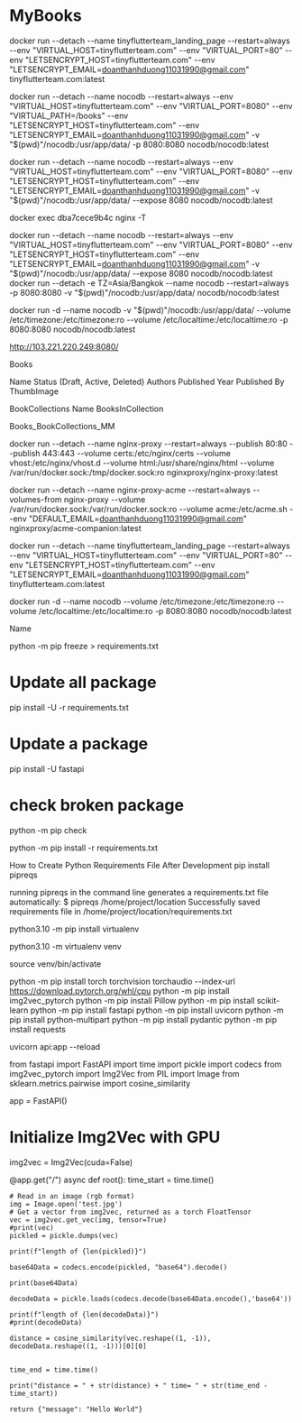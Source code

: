 # MyBooks
 
docker run --detach     --name tinyflutterteam_landing_page     --restart=always     --env "VIRTUAL_HOST=tinyflutterteam.com"     --env "VIRTUAL_PORT=80"     --env "LETSENCRYPT_HOST=tinyflutterteam.com"     --env "LETSENCRYPT_EMAIL=doanthanhduong11031990@gmail.com"     tinyflutterteam.com:latest

docker run --detach --name nocodb --restart=always --env "VIRTUAL_HOST=tinyflutterteam.com"     --env "VIRTUAL_PORT=8080" --env "VIRTUAL_PATH=/books"     --env "LETSENCRYPT_HOST=tinyflutterteam.com"     --env "LETSENCRYPT_EMAIL=doanthanhduong11031990@gmail.com" -v "$(pwd)"/nocodb:/usr/app/data/ -p 8080:8080 nocodb/nocodb:latest

docker run --detach --name nocodb --restart=always --env "VIRTUAL_HOST=tinyflutterteam.com"     --env "VIRTUAL_PORT=8080"      --env "LETSENCRYPT_HOST=tinyflutterteam.com"     --env "LETSENCRYPT_EMAIL=doanthanhduong11031990@gmail.com" -v "$(pwd)"/nocodb:/usr/app/data/ --expose 8080 nocodb/nocodb:latest


docker exec dba7cece9b4c nginx -T

docker run --detach --name nocodb --restart=always --env "VIRTUAL_HOST=tinyflutterteam.com"     --env "VIRTUAL_PORT=8080"      --env "LETSENCRYPT_HOST=tinyflutterteam.com"     --env "LETSENCRYPT_EMAIL=doanthanhduong11031990@gmail.com" -v "$(pwd)"/nocodb:/usr/app/data/ --expose 8080 nocodb/nocodb:latest
docker run --detach -e TZ=Asia/Bangkok --name nocodb --restart=always  -p 8080:8080 -v "$(pwd)"/nocodb:/usr/app/data/ nocodb/nocodb:latest


docker run -d --name nocodb -v "$(pwd)"/nocodb:/usr/app/data/ --volume /etc/timezone:/etc/timezone:ro --volume /etc/localtime:/etc/localtime:ro -p 8080:8080 nocodb/nocodb:latest

http://103.221.220.249:8080/

Books

Name
Status (Draft, Active, Deleted)
Authors
Published Year
Published By
ThumbImage

BookCollections
Name
BooksInCollection

Books_BookCollections_MM





docker run --detach     --name nginx-proxy     --restart=always     --publish 80:80     --publish 443:443     --volume certs:/etc/nginx/certs     --volume vhost:/etc/nginx/vhost.d     --volume html:/usr/share/nginx/html     --volume /var/run/docker.sock:/tmp/docker.sock:ro     nginxproxy/nginx-proxy:latest

docker run --detach     --name nginx-proxy-acme     --restart=always     --volumes-from nginx-proxy     --volume /var/run/docker.sock:/var/run/docker.sock:ro     --volume acme:/etc/acme.sh     --env "DEFAULT_EMAIL=doanthanhduong11031990@gmail.com"     nginxproxy/acme-companion:latest

docker run --detach     --name tinyflutterteam_landing_page     --restart=always     --env "VIRTUAL_HOST=tinyflutterteam.com"     --env "VIRTUAL_PORT=80"     --env "LETSENCRYPT_HOST=tinyflutterteam.com"     --env "LETSENCRYPT_EMAIL=doanthanhduong11031990@gmail.com"     tinyflutterteam.com:latest


docker run -d --name nocodb --volume /etc/timezone:/etc/timezone:ro --volume /etc/localtime:/etc/localtime:ro -p 8080:8080 nocodb/nocodb:latest


Name

python -m pip freeze > requirements.txt
# Update all package
pip install -U -r requirements.txt

# Update a package
pip install -U fastapi

# check broken package
python -m pip check

python -m pip install -r requirements.txt


How to Create Python Requirements File After Development
pip install pipreqs

running pipreqs in the command line generates a requirements.txt file automatically:
$ pipreqs /home/project/location
Successfully saved requirements file in   /home/project/location/requirements.txt

python3.10 -m pip install virtualenv

python3.10 -m virtualenv venv

source venv/bin/activate




python -m pip install torch torchvision torchaudio --index-url https://download.pytorch.org/whl/cpu
python -m pip install img2vec_pytorch
python -m pip install Pillow
python -m pip install scikit-learn
python -m pip install fastapi
python -m pip install uvicorn
python -m pip install python-multipart
python -m pip install pydantic
python -m pip install requests

uvicorn api:app --reload


from fastapi import FastAPI
import time
import pickle
import codecs
from img2vec_pytorch import Img2Vec
from PIL import Image
from sklearn.metrics.pairwise import cosine_similarity

app = FastAPI()

# Initialize Img2Vec with GPU
img2vec = Img2Vec(cuda=False)

@app.get("/")
async def root():
    time_start = time.time()

    # Read in an image (rgb format)
    img = Image.open('test.jpg')
    # Get a vector from img2vec, returned as a torch FloatTensor
    vec = img2vec.get_vec(img, tensor=True)
    #print(vec)
    pickled = pickle.dumps(vec)

    print(f"length of {len(pickled)}")

    base64Data = codecs.encode(pickled, "base64").decode()

    print(base64Data)

    decodeData = pickle.loads(codecs.decode(base64Data.encode(),'base64'))

    print(f"length of {len(decodeData)}")
    #print(decodeData)

    distance = cosine_similarity(vec.reshape((1, -1)), decodeData.reshape((1, -1)))[0][0]


    time_end = time.time()

    print("distance = " + str(distance) + " time= " + str(time_end - time_start))

    return {"message": "Hello World"}